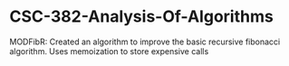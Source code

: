 # CSC-382-Analysis-Of-Algorithms

MODFibR:
Created an algorithm to improve the basic recursive fibonacci algorithm. Uses memoization to store expensive calls

